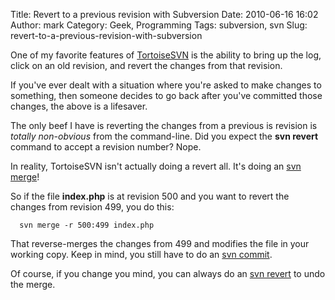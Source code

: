 Title: Revert to a previous revision with Subversion
Date: 2010-06-16 16:02
Author: mark
Category: Geek, Programming
Tags: subversion, svn
Slug: revert-to-a-previous-revision-with-subversion

One of my favorite features of [TortoiseSVN][] is the ability to bring
up the log, click on an old revision, and revert the changes from that
revision.

If you've ever dealt with a situation where you're asked to make changes
to something, then someone decides to go back after you've committed
those changes, the above is a lifesaver.

The only beef I have is reverting the changes from a previous is
revision is *totally non-obvious* from the command-line. Did you expect
the **svn revert** command to accept a revision number? Nope.

In reality, TortoiseSVN isn't actually doing a revert all. It's doing an
[svn merge][]!

So if the file **index.php** is at revision 500 and you want to revert
the changes from revision 499, you do this:


~~~~ {name="code"}
  svn merge -r 500:499 index.php
~~~~



That reverse-merges the changes from 499 and modifies the file in your
working copy. Keep in mind, you still have to do an [svn commit][].

Of course, if you change you mind, you can always do an [svn revert][]
to undo the merge.

  [TortoiseSVN]: http://tortoisesvn.tigris.org/
  [svn merge]: http://svnbook.red-bean.com/en/1.0/re16.html
  [svn commit]: http://svnbook.red-bean.com/en/1.1/re06.html
  [svn revert]: http://svnbook.red-bean.com/en/1.1/re25.html
